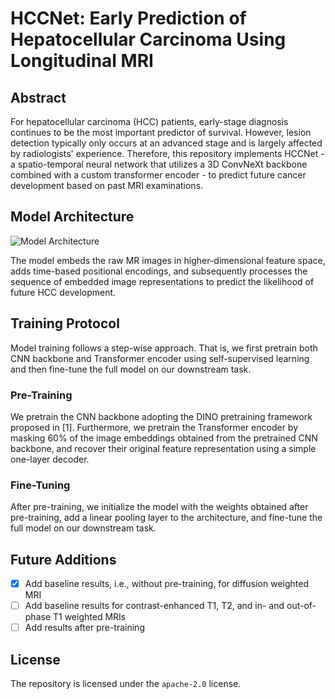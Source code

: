 # HCCNet: Early Prediction of Hepatocellular Carcinoma Using Longitudinal MRI

## Abstract

For hepatocellular carcinoma (HCC) patients, early-stage diagnosis continues to be the most important predictor of survival. However, lesion detection typically only occurs at an advanced stage and is largely affected by radiologists' experience. Therefore, this repository implements HCCNet - a spatio-temporal neural network that utilizes a 3D ConvNeXt backbone combined with a custom transformer encoder - to predict future cancer development based on past MRI examinations.

## Model Architecture

![Model Architecture](https://github.com/jmnolte/thesis/blob/master/report/architecture.png)

The model embeds the raw MR images in higher-dimensional feature space, adds time-based positional encodings, and subsequently processes the sequence of embedded image representations to predict the likelihood of future HCC development.

## Training Protocol

Model training follows a step-wise approach. That is, we first pretrain both CNN backbone and Transformer encoder using self-supervised learning and then fine-tune the full model on our downstream task.

### Pre-Training

We pretrain the CNN backbone adopting the DINO pretraining framework proposed in [1]. Furthermore, we pretrain the Transformer encoder by masking 60% of the image embeddings obtained from the pretrained CNN backbone, and recover their original feature representation using a simple one-layer decoder.

### Fine-Tuning

After pre-training, we initialize the model with the weights obtained after pre-training, add a linear pooling layer to the architecture, and fine-tune the full model on our downstream task.

## Future Additions

- [x] Add baseline results, i.e., without pre-training, for diffusion weighted MRI
- [ ] Add baseline results for contrast-enhanced T1, T2, and in- and out-of-phase T1 weighted MRIs
- [ ] Add results after pre-training

## License

The repository is licensed under the `apache-2.0` license.
